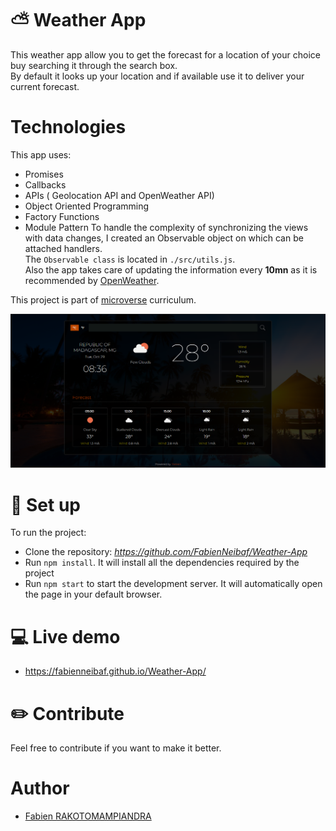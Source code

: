 # :partly_sunny: Weather App
This weather app allow you to get the forecast for a location of your choice buy searching it through the search box.  
By default it looks up your location and if available use it to deliver your current forecast.  

# Technologies

This app uses:
- Promises
- Callbacks
- APIs ( Geolocation API and OpenWeather API)
- Object Oriented Programming
- Factory Functions
- Module Pattern 
To handle the complexity of synchronizing the views with data changes, I created an Observable object on which can be attached handlers.  
The `Observable class` is located in `./src/utils.js`.  
Also the app takes care of updating the information every **10mn** as it is recommended by [OpenWeather](https://openweathermap.org/appid).  

This project is part of [microverse](https://www.microverse.org/) curriculum.  

![Weather](https://github.com/FabienNeibaf/Portfolio/blob/master/src/images/Weather.png)

# :electric_plug: Set up

To run the project:

- Clone the repository: _https://github.com/FabienNeibaf/Weather-App_
- Run `npm install`. It will install all the dependencies required by the project
- Run `npm start` to start the development server. It will automatically open the page in your default browser.

# :computer: Live demo

- https://fabienneibaf.github.io/Weather-App/

# :pencil2: Contribute

Feel free to contribute if you want to make it better.

# Author

- [Fabien RAKOTOMAMPIANDRA](https://github.com/FabienNeibaf/)
